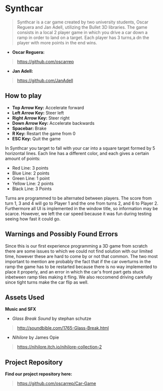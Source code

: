 # Synthcar

> Synthcar is a car game created by two university students, Oscar Reguera and Jan Adell, utilizing the Bullet 3D libraries. The game consists in a local 2 player game in which you drive a car down a ramp in order to land on a target. Each player has 3 turns,a dn the player with more points in the end wins. 

 * **Oscar Reguera:**
 > https://github.com/oscarrep
 
 * **Jan Adell:**
 > https://github.com/JanAdell

## How to play
 * **Top Arrow Key:** Accelerate forward
 * **Left Arrow Key:** Steer left
 * **Right Arrow Key:** Steer right
 * **Down Arrow Key:** Accelerate backwards
 * **Spacebar:** Brake
 * **R Key:** Restart the game from 0
 * **ESC Key:** Quit the game
 
In Synthcar you target to fall with your car into a square target formed by 5 horizontal lines. Each line has a different color, and each gives a certain amount of points:

  * Red Line: 3 points
  * Blue Line: 2 points
  * Green Line: 1 point
  * Yellow Line: 2 points
  * Black Line: 3 Points
  
  Turns are programmed to be alternated between players. The score from turn 1, 3 and 4 will go to Player 1 and the one from turns 2,  and 6 to Player 2. Furthermore all UI is implemented in the window title, so information may be scarce. However, we left the car speed because it was fun during testing seeing how fast it could go.
  
## Warnings and Possibly Found Errors

Since this is our first experience programming a 3D game from scratch there are some issues to which we could not find solution with our limited time, however these are hard to come by or not that common. The two most important to mention are probably the fact that if the car overturns in the ramp the game has to be restarted because there is no way implemented to place it properly, and an error in which the car's front part gets stuck inbetween ramp tiles making it fling. We also reccomend driving carefully since tight turns make the car flip as well. 

## Assets Used

  **Music and SFX**
  * *Glass Break Sound* by stephan schutze 
  > http://soundbible.com/1765-Glass-Break.html
  
  * *Nihilore* by James Opie
  > https://nihilore.itch.io/nihilore-collection-2
  
  ## Project Repository
  
  **Find our project repository here:**
  >https://github.com/oscarrep/Car-Game
  
  
  
  
  

